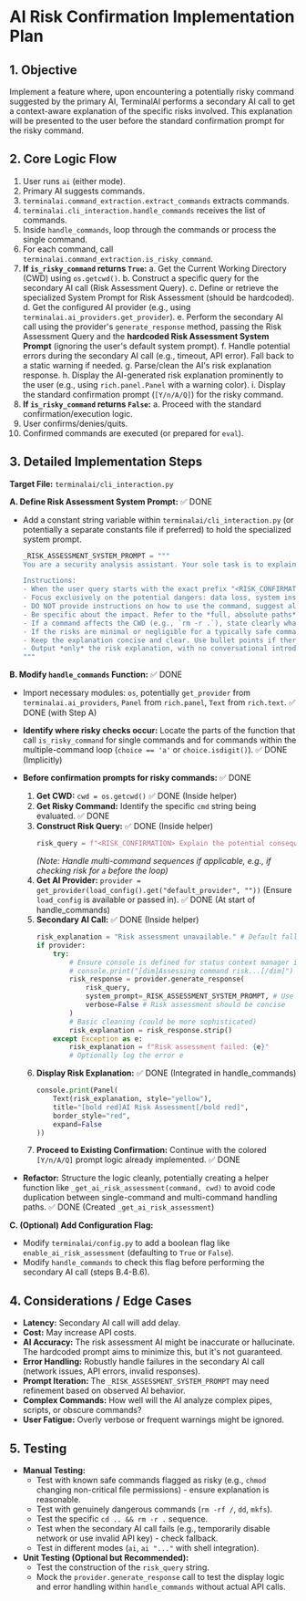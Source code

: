 # AI Risk Confirmation Implementation Plan

## 1. Objective

Implement a feature where, upon encountering a potentially risky command suggested by the primary AI, TerminalAI performs a secondary AI call to get a context-aware explanation of the specific risks involved. This explanation will be presented to the user before the standard confirmation prompt for the risky command.

## 2. Core Logic Flow

1.  User runs `ai` (either mode).
2.  Primary AI suggests commands.
3.  `terminalai.command_extraction.extract_commands` extracts commands.
4.  `terminalai.cli_interaction.handle_commands` receives the list of commands.
5.  Inside `handle_commands`, loop through the commands or process the single command.
6.  For each command, call `terminalai.command_extraction.is_risky_command`.
7.  **If `is_risky_command` returns `True`:**
    a.  Get the Current Working Directory (CWD) using `os.getcwd()`.
    b.  Construct a specific query for the secondary AI call (Risk Assessment Query).
    c.  Define or retrieve the specialized System Prompt for Risk Assessment (should be hardcoded).
    d.  Get the configured AI provider (e.g., using `terminalai.ai_providers.get_provider`).
    e.  Perform the secondary AI call using the provider's `generate_response` method, passing the Risk Assessment Query and the **hardcoded Risk Assessment System Prompt** (ignoring the user's default system prompt).
    f.  Handle potential errors during the secondary AI call (e.g., timeout, API error). Fall back to a static warning if needed.
    g.  Parse/clean the AI's risk explanation response.
    h.  Display the AI-generated risk explanation prominently to the user (e.g., using `rich.panel.Panel` with a warning color).
    i.  Display the standard confirmation prompt (`[Y/n/A/Q]`) for the risky command.
8.  **If `is_risky_command` returns `False`:**
    a.  Proceed with the standard confirmation/execution logic.
9.  User confirms/denies/quits.
10. Confirmed commands are executed (or prepared for `eval`).

## 3. Detailed Implementation Steps

**Target File:** `terminalai/cli_interaction.py`

**A. Define Risk Assessment System Prompt:** ✅ DONE

*   Add a constant string variable within `terminalai/cli_interaction.py` (or potentially a separate constants file if preferred) to hold the specialized system prompt.

    ```python
    _RISK_ASSESSMENT_SYSTEM_PROMPT = """
    You are a security analysis assistant. Your sole task is to explain the potential negative consequences and risks of executing the given shell command(s) within the specified user context.

    Instructions:
    - When the user query starts with the exact prefix "<RISK_CONFIRMATION>", strictly follow these rules.
    - Focus exclusively on the potential dangers: data loss, system instability, security vulnerabilities, unintended modifications, or permission changes.
    - DO NOT provide instructions on how to use the command, suggest alternatives, or offer reassurances. ONLY state the risks.
    - Be specific about the impact. Refer to the *full, absolute paths* of any files or directories that would be affected, based on the provided Current Working Directory (CWD) and the command itself.
    - If a command affects the CWD (e.g., `rm -r .`), state clearly what the full path of the CWD is and that its contents will be affected.
    - If the risks are minimal or negligible for a typically safe command, state that concisely (e.g., "Minimal risk: This command lists directory contents.").
    - Keep the explanation concise and clear. Use bullet points if there are multiple distinct risks.
    - Output *only* the risk explanation, with no conversational introduction or closing.
    """
    ```

**B. Modify `handle_commands` Function:** ✅ DONE

*   Import necessary modules: `os`, potentially `get_provider` from `terminalai.ai_providers`, `Panel` from `rich.panel`, `Text` from `rich.text`. ✅ DONE (with Step A)
*   **Identify where risky checks occur:** Locate the parts of the function that call `is_risky_command` for single commands and for commands within the multiple-command loop (`choice == 'a'` or `choice.isdigit()`). ✅ DONE (Implicitly)
*   **Before confirmation prompts for risky commands:** ✅ DONE
    1.  **Get CWD:** `cwd = os.getcwd()` ✅ DONE (Inside helper)
    2.  **Get Risky Command:** Identify the specific `cmd` string being evaluated. ✅ DONE
    3.  **Construct Risk Query:** ✅ DONE (Inside helper)
        ```python
        risk_query = f"<RISK_CONFIRMATION> Explain the potential consequences and dangers of running the following command(s) if my current working directory is '{cwd}':\n---\n{cmd}\n---"
        ```
        *(Note: Handle multi-command sequences if applicable, e.g., if checking risk for `a` before the loop)*
    4.  **Get AI Provider:** `provider = get_provider(load_config().get("default_provider", ""))` (Ensure `load_config` is available or passed in). ✅ DONE (At start of handle_commands)
    5.  **Secondary AI Call:** ✅ DONE (Inside helper)
        ```python
        risk_explanation = "Risk assessment unavailable." # Default fallback
        if provider:
            try:
                # Ensure console is defined for status context manager if provider uses it
                # console.print("[dim]Assessing command risk...[/dim]") # Optional thinking message
                risk_response = provider.generate_response(
                    risk_query,
                    system_prompt=_RISK_ASSESSMENT_SYSTEM_PROMPT, # Use the hardcoded prompt
                    verbose=False # Risk assessment should be concise
                )
                # Basic cleaning (could be more sophisticated)
                risk_explanation = risk_response.strip()
            except Exception as e:
                risk_explanation = f"Risk assessment failed: {e}"
                # Optionally log the error e
        ```
    6.  **Display Risk Explanation:** ✅ DONE (Integrated in handle_commands)
        ```python
        console.print(Panel(
            Text(risk_explanation, style="yellow"),
            title="[bold red]AI Risk Assessment[/bold red]",
            border_style="red",
            expand=False
        ))
        ```
    7.  **Proceed to Existing Confirmation:** Continue with the colored `[Y/n/A/Q]` prompt logic already implemented. ✅ DONE

*   **Refactor:** Structure the logic cleanly, potentially creating a helper function like `_get_ai_risk_assessment(command, cwd)` to avoid code duplication between single-command and multi-command handling paths. ✅ DONE (Created `_get_ai_risk_assessment`)

**C. (Optional) Add Configuration Flag:**

*   Modify `terminalai/config.py` to add a boolean flag like `enable_ai_risk_assessment` (defaulting to `True` or `False`).
*   Modify `handle_commands` to check this flag before performing the secondary AI call (steps B.4-B.6).

## 4. Considerations / Edge Cases

*   **Latency:** Secondary AI call will add delay.
*   **Cost:** May increase API costs.
*   **AI Accuracy:** The risk assessment AI might be inaccurate or hallucinate.
The hardcoded prompt aims to minimize this, but it's not guaranteed.
*   **Error Handling:** Robustly handle failures in the secondary AI call (network issues, API errors, invalid responses).
*   **Prompt Iteration:** The `_RISK_ASSESSMENT_SYSTEM_PROMPT` may need refinement based on observed AI behavior.
*   **Complex Commands:** How well will the AI analyze complex pipes, scripts, or obscure commands?
*   **User Fatigue:** Overly verbose or frequent warnings might be ignored.

## 5. Testing

*   **Manual Testing:**
    *   Test with known safe commands flagged as risky (e.g., `chmod` changing non-critical file permissions) - ensure explanation is reasonable.
    *   Test with genuinely dangerous commands (`rm -rf /`, `dd`, `mkfs`).
    *   Test the specific `cd .. && rm -r .` sequence.
    *   Test when the secondary AI call fails (e.g., temporarily disable network or use invalid API key) - check fallback.
    *   Test in different modes (`ai`, `ai "..."` with shell integration).
*   **Unit Testing (Optional but Recommended):**
    *   Test the construction of the `risk_query` string.
    *   Mock the `provider.generate_response` call to test the display logic and error handling within `handle_commands` without actual API calls.